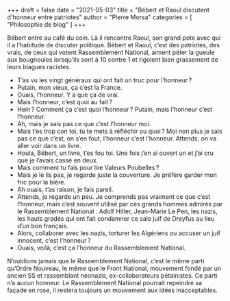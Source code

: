 +++
draft       = false
date        = "2021-05-03"
title       = "Bébert et Raoul discutent d'honneur entre patriotes"
author      = "Pierre Morsa"
categories  = [ "Philosophie de blog" ]
+++

Bébert entre au café du coin. Là il rencontre Raoul, son grand pote avec qui il a l’habitude de discuter politique. Bébert et Raoul, c’est des patriotes, des vrais, de ceux qui votent Rassemblement National, aiment péter la gueule aux bougnoules lorsqu’ils sont à 10 contre 1 et rigolent bien grassement de leurs blagues racistes.

- T’as vu les vingt généraux qui ont fait un truc pour l’honneur ? 
- Putain, mon vieux, ça c’est la France.
- Ouais, l’honneur. Y a que ça de vrai.
- Mais l’honneur, c’est quoi au fait ? 
- Hein ? Comment ça c’est quoi l’honneur ? Putain, mais l’honneur c’est l’honneur.
- Ah, mais je sais pas ce que c’est l’honneur moi.
- Mais t’es trop con toi, tu te mets à réfléchir ou quoi ? Moi non plus je sais pas ce que c’est, on s’en fout, l’honneur c’est l’honneur. Attends, on va aller voir dans un livre.
- Houla, Bébert, un livre, t’es fou toi. Une fois j’en ai ouvert un et j’ai cru que je l’avais cassé en deux.
- Mais comment tu fais pour lire Valeurs Poubelles ?
- Mais je le lis pas, je regarde juste la couverture. Je préfère garder mon fric pour la bière.
- Ah ouais, t’as raison, je fais pareil.
- Attends, je regarde un peu. Je comprends pas vraiment ce que c’est l’honneur, mais c’est souvent utilisé par ces grands hommes admirés par le Rassemblement National : Adolf Hitler, Jean-Marie Le Pen, les nazis, les hauts gradés qui ont fait condamner ce sale juif de Dreyfus au lieu d’un bon français.
- Alors, collaborer avec les nazis, torturer les Algériens ou accuser un juif innocent, c’est l’honneur ?
- Ouais, voilà, c’est ça l’honneur du Rassemblement National.

N’oublions jamais que le Rassemblement National, c’est le même parti qu’Ordre Nouveau, le même que le Front National, mouvement fondé par un ancien SS et rassemblant néonazis, ex-collaborateurs pétainistes. Ce parti n’a aucun honneur. Le Rassemblement National pourrait repeindre sa façade en rose, il restera toujours un mouvement aux idées inacceptables.
